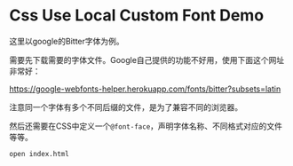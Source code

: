 Css Use Local Custom Font Demo
==============================

这里以google的Bitter字体为例。

需要先下载需要的字体文件。Google自己提供的功能不好用，使用下面这个网址非常好：

https://google-webfonts-helper.herokuapp.com/fonts/bitter?subsets=latin

注意同一个字体有多个不同后缀的文件，是为了兼容不同的浏览器。

然后还需要在CSS中定义一个`@font-face`，声明字体名称、不同格式对应的文件等等。

```
open index.html
```
